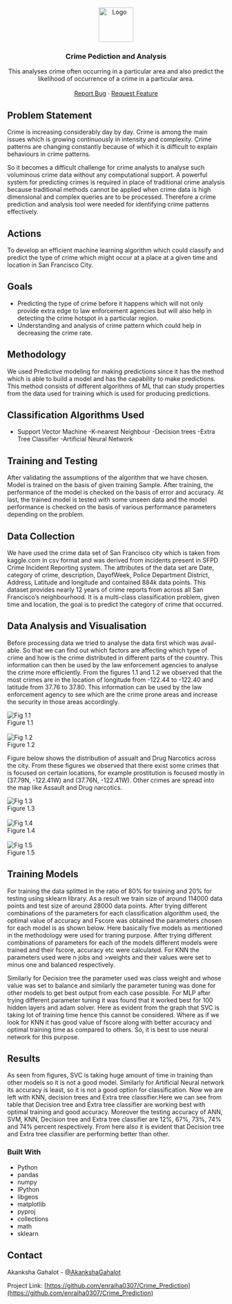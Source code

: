 

<!--
*** Thanks for checking out this README Template. If you have a suggestion that would
*** make this better, please fork the repo and create a pull request or simply open
*** an issue with the tag "enhancement".
*** Thanks again! Now go create something AMAZING! :D
***
***
***
*** To avoid retyping too much info. Do a search and replace for the following:
*** github_username, repo_name, twitter_handle, email
-->









<!-- PROJECT LOGO -->
<br />
<p align="center">
  <a href="https://github.com/github_username/repo_name">
    <img src="images/logo.png" alt="Logo" width="80" height="80">
  </a>

  <h3 align="center">Crime Pediction and Analysis</h3>

  <p align="center">
   This analyses crime often occurring in a particular area and also predict the likelihood of occurrence of a crime in a particular area.
    <br />
    <!-- <a href="https://github.com/github_username/repo_name"><strong>Explore the docs »</strong></a>
    <br /> -->
    <br />
    <a href="https://github.com/enraiha0307/Crime_Prediction/issues">Report Bug</a>
    ·
    <a href="https://github.com/enraiha0307/Crime_Prediction/issues">Request Feature</a>
  </p>
</p>

## Problem Statement
Crime is increasing considerably day by day. Crime is among the main issues which is growing continuously in intensity and complexity. Crime patterns are changing constantly because of which it is difficult to explain behaviours in crime patterns.

So it becomes a difficult challenge for crime analysts to analyse such voluminous crime data without any computational support. A powerful system for predicting crimes is required in place of traditional crime analysis because traditional methods cannot be applied when crime data is high dimensional and complex queries are to be processed. Therefore a crime prediction and analysis tool were needed for identifying crime patterns effectively.
## Actions
To develop an efficient machine learning algorithm which could classify and predict the type of crime which might occur at a place at a given time and location in San Francisco City.
## Goals
- Predicting the type of crime before it happens which will not only provide extra edge to law enforcement agencies but will also help in detecting the crime hotspot in a particular region.
- Understanding and analysis of crime pattern which could help in decreasing the crime rate.
## Methodology
We used Predictive modeling for making predictions since it has the method which is able to build a model and has the capability to make predictions. This method consists of different algorithms of ML that can study properties from the data used for training which is used for producing predictions.

## Classification Algorithms Used
- Support Vector Machine
-K-nearest Neighbour
-Decision trees
-Extra Tree Classifier
-Artificial Neural Network

## Training and Testing
After validating the assumptions of the algorithm that we have chosen. Model is trained on the basis of given training Sample. After training, the performance of the model is checked on the basis of error and accuracy. At last, the trained model is tested with some unseen data and the model performance is checked on the basis of various performance parameters depending on the problem.

## Data Collection
We have used the crime data set of San Francisco city which is taken from kaggle.com in csv format and was derived from incidents present in SFPD Crime Incident Reporting system. The attributes of the data set are Date, category of crime, description, DayofWeek, Police Department District, Address, Latitude and longitude and contained 884k data points. This dataset provides nearly 12 years of crime reports from across all San Francisco’s neighbourhood. It is a multi-class classification problem, given time and location, the goal is to predict the category of crime that occurred.

## Data Analysis and Visualisation
Before processing data we tried to analyse the data first which was avail- able. So that we can find out which factors are affecting which type of crime and how is the crime distributed in different parts of the country. This information can then be used by the law enforcement agencies to analyse the crime more efficiently. From the figures 1.1 and 1.2 we observed that the most crimes are in the location of longitude from -122.44 to -122.40 and latitude from 37.76 to 37.80. This information can be used by the law enforcement agency to see which are the crime prone areas and increase the security in those areas accordingly. 
 <div class="images">
<img src="./images for crime prediction report/da2.PNG" alt="Fig 1.1"> 
  <br/>
<figcaption> Figure 1.1</figcaption>
  <br/>
<img src="./images for crime prediction report/da3.PNG" alt="Fig 1.2">
  <br/>
<figcaption> Figure 1.2</figcaption>
</div>

Figure below shows the distribution of assualt and Drug Narcotics across the city. From these figures we observed that there exist some crimes that is focused on certain locations, for example prostitution is focused mostly in (37.79N, -122.41W) and (37.76N, -122.41W). Other crimes are spread into the map like Assault and Drug narcotics.
 <div class="images">
<img src="./images for crime prediction report/da4.PNG" alt="Fig 1.3"> 
  <br/>
<figcaption> Figure 1.3</figcaption>
  <br/>
<img src="./images for crime prediction report/da5.PNG" alt="Fig 1.4">
  <br/>
<figcaption> Figure 1.4</figcaption>
  <br/>
<img src="./images for crime prediction report/da6.PNG" alt="Fig 1.5">
  <br/>
<figcaption> Figure 1.5</figcaption>
</div>

## Training Models
For training the data splitted in the ratio of 80% for training and 20% for testing using sklearn library.
As a result we train size of around 114000 data points and test size of around 28000 data points. After trying different combinations of
the parameters for each classification algorithm used, the optimal value of accuracy and Fscore was obtained the parameters chosen for each
model is as shown below. Here basically five models as mentioned in the methodology were used for traning purpose. After trying different 
combinations of parameters for each of the models different models were trained and their fscore, accuracy etc were calculated. 
For KNN the parameters used were n jobs and >weights and their values were set to minus one and balanced respectively.

Similarly for Decision tree the parameter used was class weight and whose value was set to balance and similarly the parameter tuning was done for other models to get best output from each case possible. For MLP after trying different parameter tuning it was found that it worked best for 100 hidden layers and adam solver. Here as evident from the graph that SVC is taking lot of training time hence this cannot be considered. Where as if we look for KNN it has good value of fscore along with better accuracy and optimal training time as compared to others. So, it is best to use neural network for this purpose.

## Results
As seen from figures, SVC is taking huge amount of time in training than other models so it is not a good model. Similarly for Artificial Neural network its accuracy is least, so it is not a good option for classification. Now we are left with KNN, decision trees and Extra tree classifier.Here we can see from table that Decision tree and Extra tree classifier are working best with optimal training and good accuracy. Moreover the testing accuracy of ANN, SVM, KNN, Decision tree and Extra tree classifier are 12%, 67%, 73%, 74% and 74% percent respectively. From here also it is evident that Decision tree and Extra tree classifier are performing better than other.


### Built With

* Python
* pandas
* numpy
* IPython
* libgeos
* matplotlib
* pyproj
* collections
* math
* sklearn







<!-- CONTACT -->
## Contact

Akanksha Gahalot - [@AkankshaGahalot](https://twitter.com/AkankshaGahalot) 

Project Link: [https://github.com/enraiha0307/Crime_Prediction](https://github.com/enraiha0307/Crime_Prediction)





<!-- MARKDOWN LINKS & IMAGES -->
<!-- https://www.markdownguide.org/basic-syntax/#reference-style-links -->
 [contributors-shield]: https://img.shields.io/github/contributors/github_username/repo.svg?style=flat-square
[contributors-url]: https://github.com/github_username/repo/graphs/contributors
 [forks-shield]: https://img.shields.io/github/forks/github_username/repo.svg?style=flat-square
 [forks-url]: https://github.com/github_username/repo/network/members
 [stars-shield]: https://img.shields.io/github/stars/github_username/repo.svg?style=flat-square
 [stars-url]: https://github.com/github_username/repo/stargazers
 [issues-shield]: https://img.shields.io/github/issues/github_username/repo.svg?style=flat-square
 [issues-url]: https://github.com/github_username/repo/issues
 [license-shield]: https://img.shields.io/github/license/github_username/repo.svg?style=flat-square
[license-url]: https://github.com/github_username/repo/blob/master/LICENSE.txt
[linkedin-shield]: https://img.shields.io/badge/-LinkedIn-black.svg?style=flat-square&logo=linkedin&colorB=555
[linkedin-url]: https://linkedin.com/in/github_username
 [product-screenshot]: images/screenshot.png
